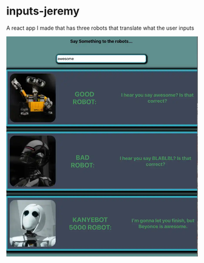 # inputs-jeremy
A react app I made that has three robots that translate what the user inputs

<img src="./screen_shot.webp" />